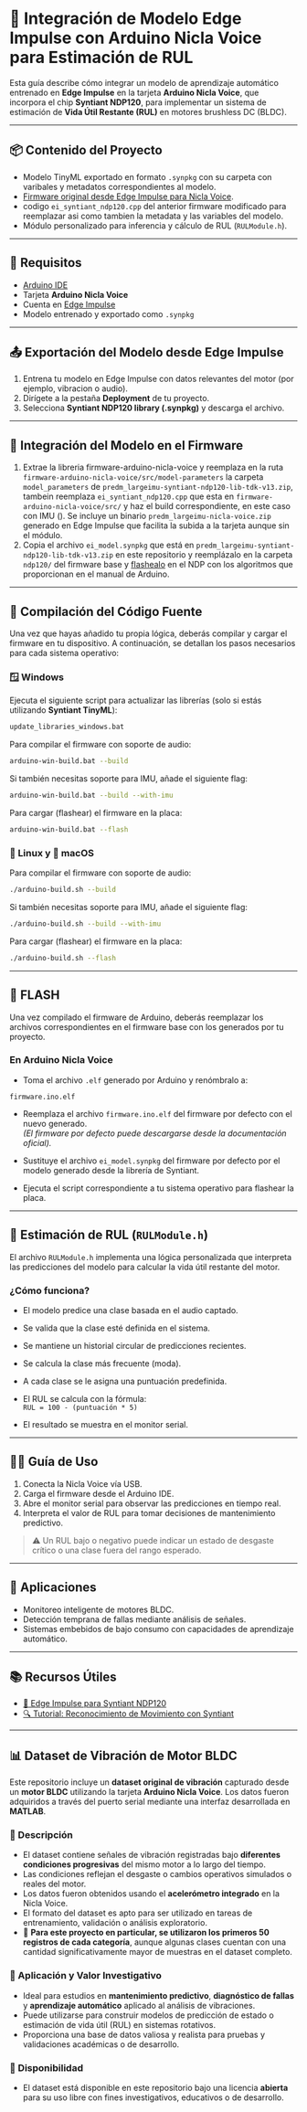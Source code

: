 # 🧠 Integración de Modelo Edge Impulse con Arduino Nicla Voice para Estimación de RUL

Esta guía describe cómo integrar un modelo de aprendizaje automático entrenado en **Edge Impulse** en la tarjeta **Arduino Nicla Voice**, que incorpora el chip **Syntiant NDP120**, para implementar un sistema de estimación de **Vida Útil Restante (RUL)** en motores brushless DC (BLDC).

---

## 📦 Contenido del Proyecto

- Modelo TinyML exportado en formato `.synpkg` con su carpeta con varibales y metadatos correspondientes al modelo.
- [Firmware original desde Edge Impulse para Nicla Voice](https://github.com/edgeimpulse/firmware-arduino-nicla-voice).
- codigo `ei_syntiant_ndp120.cpp` del anterior firmware modificado para reemplazar asi como tambien la metadata y las variables del modelo.
- Módulo personalizado para inferencia y cálculo de RUL (`RULModule.h`).

---

## 🧰 Requisitos

- [Arduino IDE](https://www.arduino.cc/en/software)
- Tarjeta **Arduino Nicla Voice**
- Cuenta en [Edge Impulse](https://www.edgeimpulse.com)
- Modelo entrenado y exportado como `.synpkg`

---

## 📤 Exportación del Modelo desde Edge Impulse

1. Entrena tu modelo en Edge Impulse con datos relevantes del motor (por ejemplo, vibracion o audio).
2. Dirígete a la pestaña **Deployment** de tu proyecto.
3. Selecciona **Syntiant NDP120 library (.synpkg)** y descarga el archivo.

---

## 🔌 Integración del Modelo en el Firmware

1. Extrae la libreria firmware-arduino-nicla-voice y reemplaza en la ruta `firmware-arduino-nicla-voice/src/model-parameters` la carpeta `model_parameters` de `predm_largeimu-syntiant-ndp120-lib-tdk-v13.zip`, tambein reemplaza `ei_syntiant_ndp120.cpp` que esta en `firmware-arduino-nicla-voice/src/` y haz el build correspondiente, en este caso con IMU ().
Se incluye un binario `predm_largeimu-nicla-voice.zip` generado en Edge Impulse que facilita la subida a la tarjeta aunque sin el módulo.
3. Copia el archivo `ei_model.synpkg` que está en `predm_largeimu-syntiant-ndp120-lib-tdk-v13.zip` en este repositorio y reemplázalo en la carpeta `ndp120/` del firmware base y [flashealo](https://docs.arduino.cc/tutorials/nicla-voice/user-manual/) en el NDP con los algoritmos que proporcionan en el manual de Arduino.

---

## 🔧 Compilación del Código Fuente

Una vez que hayas añadido tu propia lógica, deberás compilar y cargar el firmware en tu dispositivo. A continuación, se detallan los pasos necesarios para cada sistema operativo:

### 🪟 Windows

Ejecuta el siguiente script para actualizar las librerías (solo si estás utilizando **Syntiant TinyML**):

```bash
update_libraries_windows.bat
```

Para compilar el firmware con soporte de audio:

```bash
arduino-win-build.bat --build
```

Si también necesitas soporte para IMU, añade el siguiente flag:

```bash
arduino-win-build.bat --build --with-imu
```

Para cargar (flashear) el firmware en la placa:

```bash
arduino-win-build.bat --flash
```

### 🐧 Linux y 🍎 macOS

Para compilar el firmware con soporte de audio:

```bash
./arduino-build.sh --build
```

Si también necesitas soporte para IMU, añade el siguiente flag:

```bash
./arduino-build.sh --build --with-imu
```

Para cargar (flashear) el firmware en la placa:

```bash
./arduino-build.sh --flash
```

---

## 🚀 FLASH

Una vez compilado el firmware de Arduino, deberás reemplazar los archivos correspondientes en el firmware base con los generados por tu proyecto.

### En Arduino Nicla Voice

- Toma el archivo `.elf` generado por Arduino y renómbralo a:

```text
firmware.ino.elf
```

- Reemplaza el archivo `firmware.ino.elf` del firmware por defecto con el nuevo generado.  
  *(El firmware por defecto puede descargarse desde la documentación oficial).*

- Sustituye el archivo `ei_model.synpkg` del firmware por defecto por el modelo generado desde la librería de Syntiant.

- Ejecuta el script correspondiente a tu sistema operativo para flashear la placa.

---

## 🔎 Estimación de RUL (`RULModule.h`)

El archivo `RULModule.h` implementa una lógica personalizada que interpreta las predicciones del modelo para calcular la vida útil restante del motor.

### ¿Cómo funciona?

- El modelo predice una clase basada en el audio captado.
- Se valida que la clase esté definida en el sistema.
- Se mantiene un historial circular de predicciones recientes.
- Se calcula la clase más frecuente (moda).
- A cada clase se le asigna una puntuación predefinida.
- El RUL se calcula con la fórmula:  
  `RUL = 100 - (puntuación * 5)`

- El resultado se muestra en el monitor serial.

---

## 👨‍💻 Guía de Uso

1. Conecta la Nicla Voice vía USB.
2. Carga el firmware desde el Arduino IDE.
3. Abre el monitor serial para observar las predicciones en tiempo real.
4. Interpreta el valor de RUL para tomar decisiones de mantenimiento predictivo.

> ⚠️ Un RUL bajo o negativo puede indicar un estado de desgaste crítico o una clase fuera del rango esperado.

---

## 🧠 Aplicaciones

- Monitoreo inteligente de motores BLDC.
- Detección temprana de fallas mediante análisis de señales.
- Sistemas embebidos de bajo consumo con capacidades de aprendizaje automático.

---

## 📚 Recursos Útiles

- [📖 Edge Impulse para Syntiant NDP120](https://docs.edgeimpulse.com/docs/run-inference/cpp-library/on-your-syntiant-tinyml-board)
- [🔍 Tutorial: Reconocimiento de Movimiento con Syntiant](https://docs.edgeimpulse.com/docs/run-inference/hardware-specific-tutorials/motion-recognition-syntiant)

---

## 📊 Dataset de Vibración de Motor BLDC

Este repositorio incluye un **dataset original de vibración** capturado desde un **motor BLDC** utilizando la tarjeta **Arduino Nicla Voice**. Los datos fueron adquiridos a través del puerto serial mediante una interfaz desarrollada en **MATLAB**.

### 📌 Descripción

- El dataset contiene señales de vibración registradas bajo **diferentes condiciones progresivas** del mismo motor a lo largo del tiempo.
- Las condiciones reflejan el desgaste o cambios operativos simulados o reales del motor.
- Los datos fueron obtenidos usando el **acelerómetro integrado** en la Nicla Voice.
- El formato del dataset es apto para ser utilizado en tareas de entrenamiento, validación o análisis exploratorio.
- 🔢 **Para este proyecto en particular, se utilizaron los primeros 50 registros de cada categoría**, aunque algunas clases cuentan con una cantidad significativamente mayor de muestras en el dataset completo.

### 🧪 Aplicación y Valor Investigativo

- Ideal para estudios en **mantenimiento predictivo**, **diagnóstico de fallas** y **aprendizaje automático** aplicado al análisis de vibraciones.
- Puede utilizarse para construir modelos de predicción de estado o estimación de vida útil (RUL) en sistemas rotativos.
- Proporciona una base de datos valiosa y realista para pruebas y validaciones académicas o de desarrollo.

### 📂 Disponibilidad

- El dataset está disponible en este repositorio bajo una licencia **abierta** para su uso libre con fines investigativos, educativos o de desarrollo.
